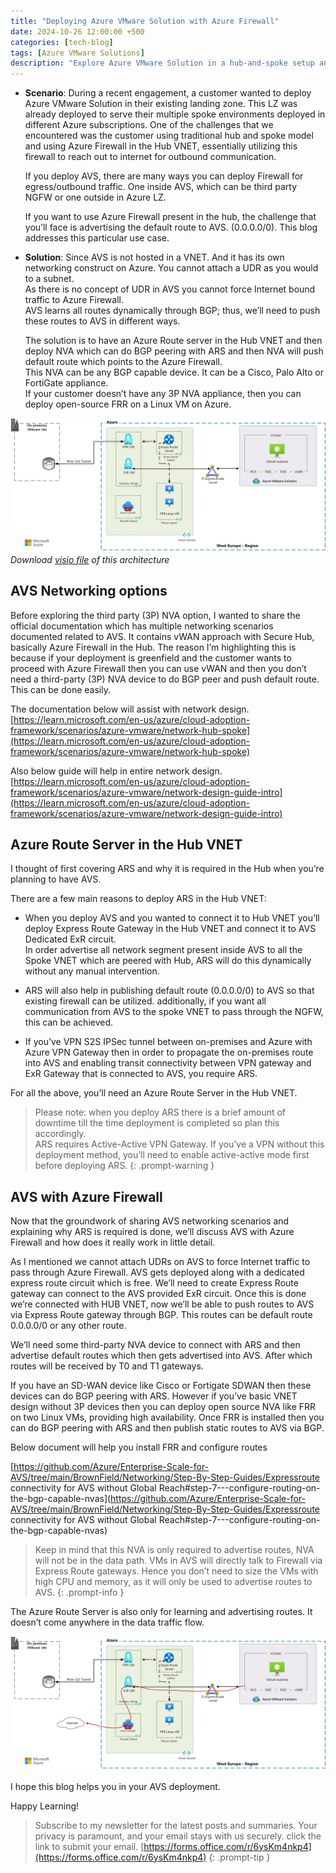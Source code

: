 ```yaml
---
title: "Deploying Azure VMware Solution with Azure Firewall"
date: 2024-10-26 12:00:00 +500
categories: [tech-blog]
tags: [Azure VMware Solutions]
description: "Explore Azure VMware Solution in a hub-and-spoke setup and using existing Azure Firewall, BGP peer with open-source NVA for advertising default route"
---
```


* **Scenario**: During a recent engagement, a customer wanted to deploy Azure VMware Solution in their existing landing zone. This LZ was already deployed to serve their multiple spoke environments deployed in different Azure subscriptions. One of the challenges that we encountered was the customer using traditional hub and spoke model and using Azure Firewall in the Hub VNET, essentially utilizing this firewall to reach out to internet for outbound communication.

    If you deploy AVS, there are many ways you can deploy Firewall for egress/outbound traffic. One inside AVS, which can be third party NGFW or one outside in Azure LZ.

    If you want to use Azure Firewall present in the hub, the challenge that you’ll face is advertising the default route to AVS. (0.0.0.0/0). This blog addresses this particular use case.

* **Solution**: Since AVS is not hosted in a VNET. And it has its own networking construct on Azure. You cannot attach a UDR as you would to a subnet.\
As there is no concept of UDR in AVS you cannot force Internet bound traffic to Azure Firewall.\
AVS learns all routes dynamically through BGP; thus, we’ll need to push these routes to AVS in different ways. 

    The solution is to have an Azure Route server in the Hub VNET and then deploy NVA which can do BGP peering with ARS and then NVA will push default route which points to the Azure Firewall.\
    This NVA can be any BGP capable device. It can be a Cisco, Palo Alto or FortiGate appliance.\
    If your customer doesn’t have any 3P NVA appliance, then you can deploy open-source FRR on a Linux VM on Azure.

![Azure architecture diagram showing AVS and Azure Firewall with ARS](https://raw.githubusercontent.com/qureshiaquib/qureshiaquib.github.io/main/assets/26102024/azure-architecture-diagram.jpg)
_Download [visio file](https://github.com/qureshiaquib/qureshiaquib.github.io/raw/main/assets/26102024/avs-architecture-with-azure-firewall.vsdx) of this architecture_


## AVS Networking options
Before exploring the third party (3P) NVA option, I wanted to share the official documentation which has multiple networking scenarios documented related to AVS. It contains vWAN approach with Secure Hub, basically Azure Firewall in the Hub. The reason I’m highlighting this is because if your deployment is greenfield and the customer wants to proceed with Azure Firewall then you can use vWAN and then you don’t need a third-party (3P) NVA device to do BGP peer and push default route. This can be done easily.

The documentation below will assist with network design.\
[https://learn.microsoft.com/en-us/azure/cloud-adoption-framework/scenarios/azure-vmware/network-hub-spoke](https://learn.microsoft.com/en-us/azure/cloud-adoption-framework/scenarios/azure-vmware/network-hub-spoke)

Also below guide will help in entire network design.\
[https://learn.microsoft.com/en-us/azure/cloud-adoption-framework/scenarios/azure-vmware/network-design-guide-intro](https://learn.microsoft.com/en-us/azure/cloud-adoption-framework/scenarios/azure-vmware/network-design-guide-intro)

## Azure Route Server in the Hub VNET
I thought of first covering ARS and why it is required in the Hub when you’re planning to have AVS.

There are a few main reasons to deploy ARS in the Hub VNET:

* When you deploy AVS and you wanted to connect it to Hub VNET you’ll deploy Express Route Gateway in the Hub VNET and connect it to AVS Dedicated ExR circuit.\
In order advertise all network segment present inside AVS to all the Spoke VNET which are peered with Hub, ARS will do this dynamically without any manual intervention.

* ARS will also help in publishing default route (0.0.0.0/0) to AVS so that existing firewall can be utilized. additionally, if you want all communication from AVS to the spoke VNET to pass through the NGFW, this can be achieved.

* If you’ve VPN S2S IPSec tunnel between on-premises and Azure with Azure VPN Gateway then in order to propagate the on-premises route into AVS and enabling transit connectivity between VPN gateway and ExR Gateway that is connected to AVS, you require ARS.

For all the above, you’ll need an Azure Route Server in the Hub VNET.

>Please note: 
when you deploy ARS there is a brief amount of downtime till the time deployment is completed so plan this accordingly.\
ARS requires Active-Active VPN Gateway. If you’ve a VPN without this deployment method, you’ll need to enable active-active mode first before deploying ARS.
{: .prompt-warning }

## AVS with Azure Firewall
Now that the groundwork of sharing AVS networking scenarios and explaining why ARS is required is done, we’ll discuss AVS with Azure Firewall and how does it really work in little detail.

As I mentioned we cannot attach UDRs on AVS to force Internet traffic to pass through Azure Firewall. AVS gets deployed along with a dedicated express route circuit which is free. We’ll need to create Express Route gateway can connect to the AVS provided ExR circuit. Once this is done we’re connected with HUB VNET, now we’ll be able to push routes to AVS via Express Route gateway through BGP. This routes can be default route 0.0.0.0/0 or any other route.

We’ll need some third-party NVA device to connect with ARS and then advertise default routes which then gets advertised into AVS. After which routes will be received by T0 and T1 gateways.

If you have an SD-WAN device like Cisco or Fortigate SDWAN then these devices can do BGP peering with ARS. However if you’ve basic VNET design without 3P devices then you can deploy open source NVA like FRR on two Linux VMs, providing high availability. Once FRR is installed then you can do BGP peering with ARS and then publish static routes to AVS via BGP.

Below document will help you install FRR and configure routes

[https://github.com/Azure/Enterprise-Scale-for-AVS/tree/main/BrownField/Networking/Step-By-Step-Guides/Expressroute connectivity for AVS without Global Reach#step-7---configure-routing-on-the-bgp-capable-nvas](https://github.com/Azure/Enterprise-Scale-for-AVS/tree/main/BrownField/Networking/Step-By-Step-Guides/Expressroute connectivity for AVS without Global Reach#step-7---configure-routing-on-the-bgp-capable-nvas)

>Keep in mind that this NVA is only required to advertise routes, NVA will not be in the data path. VMs in AVS will directly talk to Firewall via Express Route gateways. Hence you don’t need to size the VMs with high CPU and memory, as it will only be used to advertise routes to AVS.
{: .prompt-info }

The Azure Route Server is also only for learning and advertising routes. It doesn’t come anywhere in the data traffic flow.

![Azure architecture diagram showing egress traffic through Azure firewall from VMs hosted in AVS](https://raw.githubusercontent.com/qureshiaquib/qureshiaquib.github.io/main/assets/26102024/azure-architecture-diagram-internet-flow.jpg)

I hope this blog helps you in your AVS deployment.

Happy Learning!

>Subscribe to my newsletter for the latest posts and summaries. Your privacy is paramount, and your email stays with us securely.
click the link to submit your email.
[https://forms.office.com/r/6ysKm4nkp4](https://forms.office.com/r/6ysKm4nkp4)
{: .prompt-tip }